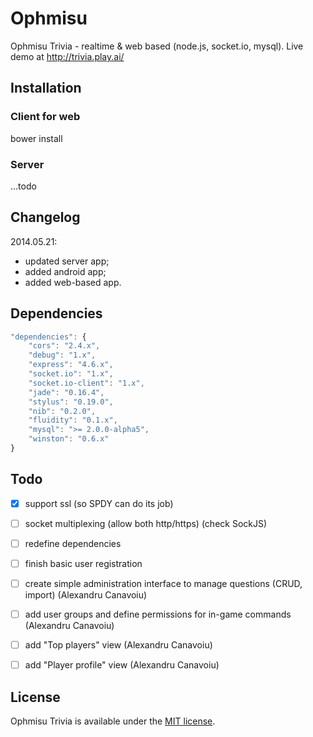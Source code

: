 # Ophmisu

Ophmisu Trivia - realtime &amp; web based (node.js, socket.io, mysql).
Live demo at http://trivia.play.ai/

## Installation

### Client for web
bower install

### Server
...todo

## Changelog
2014.05.21:
* updated server app;
* added android app;
* added web-based app.

## Dependencies

```javascript
"dependencies": {
    "cors": "2.4.x",
    "debug": "1.x",
    "express": "4.6.x",
    "socket.io": "1.x",
    "socket.io-client": "1.x",
    "jade": "0.16.4",
    "stylus": "0.19.0",
    "nib": "0.2.0",
    "fluidity": "0.1.x",
    "mysql": ">= 2.0.0-alpha5",
    "winston": "0.6.x"
}
```

## Todo
- [x] support ssl (so SPDY can do its job)
- [ ] socket multiplexing (allow both http/https) (check SockJS)
- [ ] redefine dependencies
- [ ] finish basic user registration
- [ ] create simple administration interface to manage questions (CRUD, import) (Alexandru Canavoiu)
- [ ] add user groups and define permissions for in-game commands (Alexandru Canavoiu)
- [ ] add "Top players" view (Alexandru Canavoiu)
- [ ] add "Player profile" view (Alexandru Canavoiu)


## License
Ophmisu Trivia is available under the [MIT license](http://opensource.org/licenses/MIT).